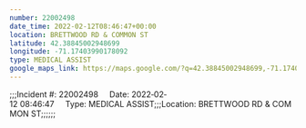 ```yaml
---
number: 22002498
date_time: 2022-02-12T08:46:47+00:00
location: BRETTWOOD RD & COMMON ST
latitude: 42.38845002948699
longitude: -71.17403990178092
type: MEDICAL ASSIST
google_maps_link: https://maps.google.com/?q=42.38845002948699,-71.17403990178092
---
```


;;;Incident #: 22002498     Date: 2022‐02‐12 08:46:47     Type: MEDICAL ASSIST;;;Location: BRETTWOOD RD & COMMON ST;;;;;;
